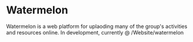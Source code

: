 # Watermelon
Watermelon is a web platform for uplaoding many of the group's activities and resources online. In development, currently @ /Website/watermelon
